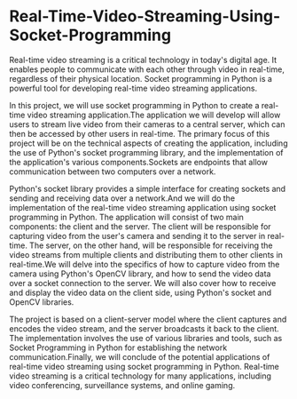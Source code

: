 # Real-Time-Video-Streaming-Using-Socket-Programming

Real-time video streaming is a critical technology in today's digital age. It enables people to communicate with each other through video in real-time, regardless of their physical location. Socket programming in Python is a powerful tool for developing real-time video streaming applications. 

In this project, we will use socket programming in Python to create a real-time video streaming application.The application we will develop will allow users to stream live video from their cameras to a central server, which can then be accessed by other users in real-time. The primary focus of this project will be on the technical aspects of creating the application, including the use of Python's socket programming library, and the implementation of the application's various components.Sockets are endpoints that allow communication between two computers over a network. <br>

Python's socket library provides a simple interface for creating sockets and sending and receiving data over a network.And we will do the implementation of the real-time video streaming application using socket programming in Python. The application will consist of two main components: the client and the server. The client will be responsible for capturing video from the user's camera and sending it to the server in real-time. The server, on the other hand, will be responsible for receiving the video streams from multiple clients and distributing them to other clients in real-time.We will delve into the specifics of how to capture video from the camera using Python's OpenCV library, and how to send the video data over a socket connection to the server. We will also cover how to receive and display the video data on the client side, using Python's socket and OpenCV libraries. 
<br>

The project is based on a client-server model where the client captures and encodes the video stream, and the server broadcasts it back to the client. The implementation involves the use of various libraries and tools, such as Socket Programming in Python for establishing the network communication.Finally, we will conclude of the potential applications of real-time video streaming using socket programming in Python. Real-time video streaming is a critical technology for many applications, including video conferencing, surveillance systems, and online gaming.
